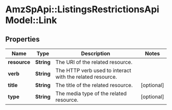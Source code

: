 # AmzSpApi::ListingsRestrictionsApiModel::Link

## Properties
Name | Type | Description | Notes
------------ | ------------- | ------------- | -------------
**resource** | **String** | The URI of the related resource. | 
**verb** | **String** | The HTTP verb used to interact with the related resource. | 
**title** | **String** | The title of the related resource. | [optional] 
**type** | **String** | The media type of the related resource. | [optional] 


